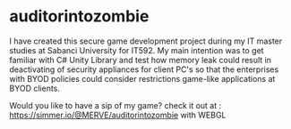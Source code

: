 # auditorintozombie
I have created this secure game development project during my IT master studies at Sabanci University for IT592. My main intention was to get familiar with C# Unity Library and test how memory leak could result in deactivating of security appliances for client PC's so that the enterprises with BYOD policies could consider restrictions game-like applications at BYOD clients.

Would you like to have a sip of my game? check it out at : https://simmer.io/@MERVE/auditorintozombie with WEBGL

